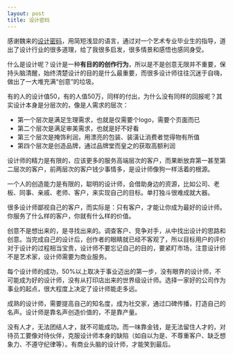 ```yaml
---
layout: post
title: 设计密码
---
```


感谢魏来的[设计密码](http://book.douban.com/subject/4607262/)，用简短浅显的语言，通过对一个艺术专业毕业生的指导，道出了设计行业的很多道理，给了我很多启发，很多情景和感悟也感同身受。

<!--more-->

什么是设计呢？设计是一种**有目的的创作行为**，所以是不是创意无限并不重要，保持头脑清醒，始终清楚设计的目的是什么最重要，而很多设计师往往沉迷于自嗨，做出了一大堆充满“创意”的垃圾。

有的人的设计值50，有的人值50万，同样的付出，为什么没有同样的回报呢？其实设计本身是分层次的，像是人需求的层次：

* 第一个层次是满足生理需求，也就是仅需要个logo，需要个页面而已
* 第二个层次是满足审美需求，也就是好不好看
* 第三个层次是掩饰利润，用漂亮的包装、装潢让消费者觉得物有所值
* 第四个层次是创造品牌，通过品牌堂而皇之的获取高额利润

设计师的精力是有限的，应该更多的服务高端层次的客户，而果断放弃第一甚至第二层次的客户，前两层次的客户钱少事情多，是设计师像狗一样活着的根源。

一个人的创造能力是有限的，聪明的设计师，会借助身边的资源，比如公司、老板、同事、亲戚、老师、客户，来实现自己的目标。单打独斗很难成就大器。

很多设计师鄙视自己的客户，而实际是：只有客户，才能让你成为最好的设计师。你服务了什么样的客户，你就有什么样的价值。

创意不是想出来的，是寻找出来的。调查客户、竞争对手，从中找出设计的思路和创意。当完成自己的设计后，创作者的眼睛就已经不客观了，所以目标用户的评价对于设计的过程相当宝贵，设计师不要忘记自己的目的，要紧盯市场，注意设计师不是艺术家，设计师需要为商业服务。

每个设计师的成功，50%以上取决于事业迈出的第一步，没有眼界的设计师，不可能成为好的设计师，没有从打印店出来的世界级设计师。选择一家好的公司作为事业的起点，很大程度上决定了设计师能走多远。

成熟的设计师，需要提高自己的知名度，成为社交家，通过口碑传播，打造自己的名声。设计师是靠名声创造价值的，不是靠产量。

没有人才，无法团结人才，就不可能成功。而一味靠金钱，是无法留住人才的，对待员工要像对待伙伴，克服设计师本身的缺陷（如自以为是、不尊重客户、缺乏想象力、不遵守纪律等）。有商业头脑的设计师，才能笑到最后。


